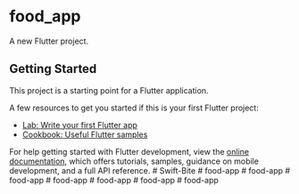 # food_app

A new Flutter project.

## Getting Started

This project is a starting point for a Flutter application.

A few resources to get you started if this is your first Flutter project:

- [Lab: Write your first Flutter app](https://docs.flutter.dev/get-started/codelab)
- [Cookbook: Useful Flutter samples](https://docs.flutter.dev/cookbook)

For help getting started with Flutter development, view the
[online documentation](https://docs.flutter.dev/), which offers tutorials,
samples, guidance on mobile development, and a full API reference.
#   S w i f t - B i t e  
 #   f o o d - a p p  
 #   f o o d - a p p  
 #   f o o d - a p p  
 #   f o o d - a p p  
 #   f o o d - a p p  
 #   f o o d - a p p  
 #   f o o d - a p p  
 